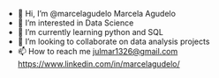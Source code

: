 - 👋 Hi, I’m @marcelagudelo Marcela Agudelo
- 👀 I’m interested in Data Science
- 🌱 I’m currently learning python and SQL
- 💞️ I’m looking to collaborate on data analysis projects
- 📫 How to reach me julmar1326@gmail.com   
https://www.linkedin.com/in/marcelagudelo/
